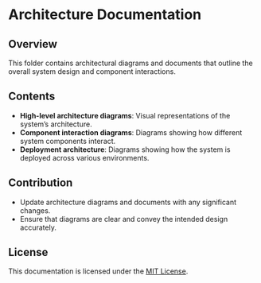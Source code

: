 # Architecture Documentation

## Overview
This folder contains architectural diagrams and documents that outline the overall system design and component interactions.

## Contents
- **High-level architecture diagrams**: Visual representations of the system’s architecture.
- **Component interaction diagrams**: Diagrams showing how different system components interact.
- **Deployment architecture**: Diagrams showing how the system is deployed across various environments.

## Contribution
- Update architecture diagrams and documents with any significant changes.
- Ensure that diagrams are clear and convey the intended design accurately.

## License
This documentation is licensed under the [MIT License](../../LICENSE).
